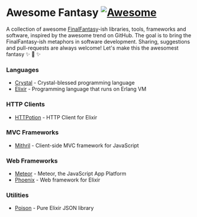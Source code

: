 # Awesome Fantasy [![Awesome](https://cdn.rawgit.com/sindresorhus/awesome/d7305f38d29fed78fa85652e3a63e154dd8e8829/media/badge.svg)](https://github.com/sindresorhus/awesome)

A collection of awesome [FinalFantasy](https://en.wikipedia.org/wiki/Final_Fantasy)-ish libraries, tools, frameworks and software,
inspired by the awesome trend on GitHub.
The goal is to bring the FinalFantasy-ish metaphors in software development.
Sharing, suggestions and pull-requests are always welcome!
Let's make this the awesomest fantasy :sparkles: :gem: :sparkles:

### Languages
- [Crystal](https://github.com/manastech/crystal) - Crystal-blessed programming language
- [Elixir](https://github.com/elixir-lang/elixir) - Programming language that runs on Erlang VM

### HTTP Clients
- [HTTPotion](https://github.com/myfreeweb/httpotion) - HTTP Client for Elixir

### MVC Frameworks
- [Mithril](https://github.com/lhorie/mithril.js) - Client-side MVC framework for JavaScript

### Web Frameworks
- [Meteor](https://github.com/meteor/meteor) - Meteor, the JavaScript App Platform
- [Phoenix](https://github.com/phoenixframework/phoenix) - Web framework for Elixir

### Utilities
- [Poison](https://github.com/devinus/poison) - Pure Elixir JSON library
